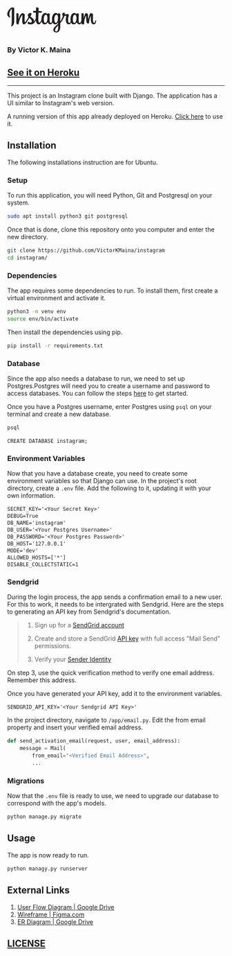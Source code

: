 # ![Instagram Logo](static/images/logo.png)
### By Victor K. Maina
## [See it on Heroku](https://instagram-clone-ip.herokuapp.com/)
---

This project is an Instagram clone built with Django. The application has a UI similar to Instagram's web version.

A running version of this app already deployed on Heroku. [Click here](https://instagram-clone-ip.herokuapp.com/) to use it.

## Installation

The following installations instruction are for Ubuntu.

### Setup

To run this application, you will need Python, Git and Postgresql on your system.

```sh
sudo apt install python3 git postgresql
```

Once that is done, clone this repository onto you computer and enter the new directory.

```sh
git clone https://github.com/VictorKMaina/instagram
cd instagram/
```

### Dependencies

The app requires some dependencies to run. To install them, first create a  virtual environment and activate it.

```sh
python3 -m venv env
source env/bin/activate
```

Then install the dependencies using pip.

```sh
pip install -r requirements.txt
```

### Database

Since the app also needs a database to run, we need to set up Postgres.Postgres will need you to create a username and password to access databases. You can follow the steps [here](https://www.postgresql.org/docs/8.0/sql-createuser.html) to get started.

Once you have a Postgres username, enter Postgres using `psql` on your terminal and create a new database.

```sh
psql
```
```postgres
CREATE DATABASE instagram;
```

### Environment Variables

Now that you have a database create, you need to create some environment variables so that Django can use. In the project's root directory, create a `.env` file. Add the following to it, updating it with your own information.

```
SECRET_KEY='<Your Secret Key>'
DEBUG=True
DB_NAME='instagram'
DB_USER='<Your Postgres Username>'
DB_PASSWORD='<Your Postgres Password>'
DB_HOST='127.0.0.1'
MODE='dev'
ALLOWED_HOSTS=['*']
DISABLE_COLLECTSTATIC=1
``` 

### Sendgrid

During the login process, the app sends a confirmation email to a new user. For this to work, it needs to be intergrated with Sendgrid. Here are the steps to generating an API key from Sendgrid's documentation.

>1. Sign up for a [SendGrid account](https://signup.sendgrid.com/)
>
>2. Create and store a SendGrid [API key](https://app.sendgrid.com/settings/api_keys) with full access "Mail Send" permissions.
>
>3. Verify your [Sender Identity](https://sendgrid.com/docs/for-developers/sending-email/sender-identity/)

On step 3, use the quick verification method to verify one email address. Remember this address.

Once you have generated your API key, add it to the environment variables.

```
SENDGRID_API_KEY='<Your Sendgrid API Key>'
```

In the project directory, navigate to `/app/email.py`. Edit the from email property and insert your verified email address.

```python
def send_activation_email(request, user, email_address):
    message = Mail(
        from_email="<Verified Email Address>",
        ...
```

### Migrations

Now that the `.env` file is ready to use, we need to upgrade our database to correspond with the app's models.

```sh
python manage.py migrate
```

## Usage

The app is now ready to run. 

```sh
python managy.py runserver
```

## External Links

1. [User Flow Diagram | Google Drive](https://drive.google.com/file/d/1S_cTUnkkmoTWZXHHpe-mEcUMS8084xsY/view?usp=sharing)
2. [Wireframe | Figma.com](https://www.figma.com/file/Vyoaw3cvw24Je2YWYRNRLV/Instagram-Clone?node-id=0%3A1)
2. [ER Diagram | Google Drive](https://drive.google.com/file/d/1wVSowmUe-68efjLQDlviJM2vPng4KTCo/view?usp=sharing)

## [LICENSE](LICENSE/)